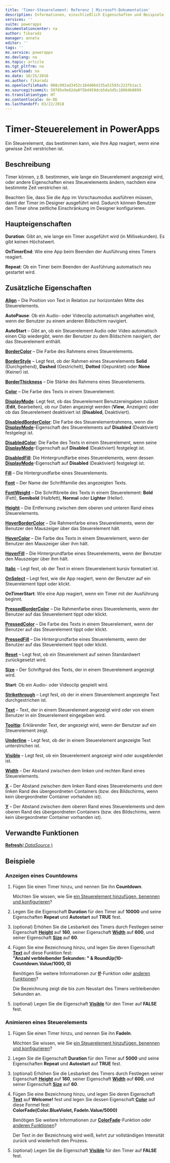 ```yaml
---
title: 'Timer-Steuerelement: Referenz | Microsoft-Dokumentation'
description: Informationen, einschließlich Eigenschaften und Beispiele, über das Timer-Steuerelement
services: ''
suite: powerapps
documentationcenter: na
author: fikaradz
manager: anneta
editor: ''
tags: ''
ms.service: powerapps
ms.devlang: na
ms.topic: article
ms.tgt_pltfrm: na
ms.workload: na
ms.date: 10/25/2016
ms.author: fikaradz
ms.openlocfilehash: 008c992ad3452c1844064335a51593c222fb1ac1
ms.sourcegitcommit: 59785e9e82da8f5bd459dcb5da3d5c18064b0899
ms.translationtype: HT
ms.contentlocale: de-DE
ms.lasthandoff: 03/22/2018
---
```

# <a name="timer-control-in-powerapps"></a>Timer-Steuerelement in PowerApps
Ein Steuerelement, das bestimmen kann, wie Ihre App reagiert, wenn eine gewisse Zeit verstrichen ist.

## <a name="description"></a>Beschreibung
Timer können, z.B. bestimmen, wie lange ein Steuerelement angezeigt wird, oder andere Eigenschaften eines Steuerelements ändern, nachdem eine bestimmte Zeit verstrichen ist.

Beachten Sie, dass Sie die App im Vorschaumodus ausführen müssen, damit der Timer im Designer ausgeführt wird.  Dadurch können Benutzer den Timer ohne zeitliche Einschränkung im Designer konfigurieren.

## <a name="key-properties"></a>Haupteigenschaften
**Duration**: Gibt an, wie lange ein Timer ausgeführt wird (in Millisekunden).  Es gibt keinen Höchstwert.

**OnTimerEnd**: Wie eine App beim Beenden der Ausführung eines Timers reagiert.

**Repeat**: Ob ein Timer beim Beenden der Ausführung automatisch neu gestartet wird.

## <a name="additional-properties"></a>Zusätzliche Eigenschaften
**[Align](properties-text.md)** – Die Position von Text in Relation zur horizontalen Mitte des Steuerelements.

**AutoPause**: Ob ein Audio- oder Videoclip automatisch angehalten wird, wenn der Benutzer zu einem anderen Bildschirm navigiert.

**AutoStart** – Gibt an, ob ein Steuerelement Audio oder Video automatisch einen Clip wiedergibt, wenn der Benutzer zu dem Bildschirm navigiert, der das Steuerelement enthält.

**[BorderColor](properties-color-border.md)** – Die Farbe des Rahmens eines Steuerelements.

**[BorderStyle](properties-color-border.md)** – Legt fest, ob der Rahmen eines Steuerelements **Solid** (Durchgehend), **Dashed** (Gestrichelt), **Dotted** (Gepunktet) oder **None** (Keiner) ist.

**[BorderThickness](properties-color-border.md)** – Die Stärke des Rahmens eines Steuerelements.

**[Color](properties-color-border.md)** – Die Farbe des Texts in einem Steuerelement.

**[DisplayMode](properties-core.md)**: Legt fest, ob das Steuerelement Benutzereingaben zulässt (**Edit**, Bearbeiten), ob nur Daten angezeigt werden (**View**, Anzeigen) oder ob das Steuerelement deaktiviert ist (**Disabled**, Deaktiviert).

**[DisabledBorderColor](properties-color-border.md)**: Die Farbe des Steuerelementrahmens, wenn die **[DisplayMode](properties-core.md)**-Eigenschaft des Steuerelements auf **Disabled** (Deaktiviert) festgelegt ist.

**[DisabledColor](properties-color-border.md)**: Die Farbe des Texts in einem Steuerelement, wenn seine **[DisplayMode](properties-core.md)**-Eigenschaft auf **Disabled** (Deaktiviert) festgelegt ist.

**[DisabledFill](properties-color-border.md)**: Die Hintergrundfarbe eines Steuerelements, wenn dessen **[DisplayMode](properties-core.md)**-Eigenschaft auf **Disabled** (Deaktiviert) festgelegt ist.

**[Fill](properties-color-border.md)** – Die Hintergrundfarbe eines Steuerelements.

**[Font](properties-text.md)** – Der Name der Schriftfamilie des angezeigten Texts.

**[FontWeight](properties-text.md)** – Die Schriftbreite des Texts in einem Steuerelement: **Bold** (Fett), **Semibold** (Halbfett), **Normal** oder **Lighter** (Heller).

**[Height](properties-size-location.md)** – Die Entfernung zwischen dem oberen und unteren Rand eines Steuerelements.

**[HoverBorderColor](properties-color-border.md)** – Die Rahmenfarbe eines Steuerelements, wenn der Benutzer den Mauszeiger über das Steuerelement hält.

**[HoverColor](properties-color-border.md)** – Die Farbe des Texts in einem Steuerelement, wenn der Benutzer den Mauszeiger über ihm hält.

**[HoverFill](properties-color-border.md)** – Die Hintergrundfarbe eines Steuerelements, wenn der Benutzer den Mauszeiger über ihm hält.

**[Italic](properties-text.md)** – Legt fest, ob der Text in einem Steuerelement kursiv formatiert ist.

**[OnSelect](properties-core.md)** – Legt fest, wie die App reagiert, wenn der Benutzer auf ein Steuerelement tippt oder klickt.

**OnTimerStart**: Wie eine App reagiert, wenn ein Timer mit der Ausführung beginnt.

**[PressedBorderColor](properties-color-border.md)** – Die Rahmenfarbe eines Steuerelements, wenn der Benutzer auf das Steuerelement tippt oder klickt.

**[PressedColor](properties-color-border.md)** – Die Farbe des Texts in einem Steuerelement, wenn der Benutzer auf das Steuerelement tippt oder klickt.

**[PressedFill](properties-color-border.md)** – Die Hintergrundfarbe eines Steuerelements, wenn der Benutzer auf das Steuerelement tippt oder klickt.

**[Reset](properties-core.md)** – Legt fest, ob ein Steuerelement auf seinen Standardwert zurückgesetzt wird.

**[Size](properties-text.md)** – Der Schriftgrad des Texts, der in einem Steuerelement angezeigt wird.

**Start**: Ob ein Audio- oder Videoclip gespielt wird.

**[Strikethrough](properties-text.md)** – Legt fest, ob der in einem Steuerelement angezeigte Text durchgestrichen ist.

**[Text](properties-core.md)** – Text, der in einem Steuerelement angezeigt wird oder von einem Benutzer in ein Steuerelement eingegeben wird.

**[Tooltip](properties-core.md)**: Erklärender Text, der angezeigt wird, wenn der Benutzer auf ein Steuerelement zeigt.

**[Underline](properties-text.md)** – Legt fest, ob der in einem Steuerelement angezeigte Text unterstrichen ist.

**[Visible](properties-core.md)** – Legt fest, ob ein Steuerelement angezeigt wird oder ausgeblendet ist.

**[Width](properties-size-location.md)** – Der Abstand zwischen dem linken und rechten Rand eines Steuerelements.

**[X](properties-size-location.md)** – Der Abstand zwischen dem linken Rand eines Steuerelements und dem linken Rand des übergeordneten Containers (bzw. des Bildschirms, wenn kein übergeordneter Container vorhanden ist).

**[Y](properties-size-location.md)** – Der Abstand zwischen dem oberen Rand eines Steuerelements und dem oberen Rand des übergeordneten Containers (bzw. des Bildschirms, wenn kein übergeordneter Container vorhanden ist).

## <a name="related-functions"></a>Verwandte Funktionen
[**Refresh**( *DataSource* )](../functions/function-refresh.md)

## <a name="examples"></a>Beispiele
### <a name="show-a-countdown"></a>Anzeigen eines Countdowns
1. Fügen Sie einen Timer hinzu, und nennen Sie ihn **Countdown**.

    Möchten Sie wissen, wie Sie [ein Steuerelement hinzufügen, benennen und konfigurieren](../add-configure-controls.md)?
2. Legen Sie die Eigenschaft **Duration** für den Timer auf **10000** und seine Eigenschaften **Repeat** und **Autostart** auf **TRUE** fest.
3. (optional) Erhöhen Sie die Lesbarkeit des Timers durch Festlegen seiner Eigenschaft **[Height](properties-size-location.md)** auf **160**, seiner Eigenschaft **[Width](properties-size-location.md)** auf **600**, und seiner Eigenschaft **[Size](properties-text.md)** auf **60**.
4. Fügen Sie eine Bezeichnung hinzu, und legen Sie deren Eigenschaft **[Text](properties-core.md)** auf diese Funktion fest:
   <br>**"Anzahl verbleibender Sekunden: " & RoundUp(10-Countdown.Value/1000, 0)**

    Benötigen Sie weitere Informationen zur **[If](../functions/function-round.md)**-Funktion oder [anderen Funktionen](../formula-reference.md)?

    Die Bezeichnung zeigt die bis zum Neustart des Timers verbleibenden Sekunden an.
5. (optional) Legen Sie die Eigenschaft **[Visible](properties-core.md)** für den Timer auf **FALSE** fest.

### <a name="animate-a-control"></a>Animieren eines Steuerelements
1. Fügen Sie einen Timer hinzu, und nennen Sie ihn **FadeIn**.

    Möchten Sie wissen, wie Sie [ein Steuerelement hinzufügen, benennen und konfigurieren](../add-configure-controls.md)?
2. Legen Sie die Eigenschaft **Duration** für den Timer auf **5000** und seine Eigenschaften **Repeat** und **Autostart** auf **TRUE** fest.
3. (optional) Erhöhen Sie die Lesbarkeit des Timers durch Festlegen seiner Eigenschaft **[Height](properties-size-location.md)** auf **160**, seiner Eigenschaft **[Width](properties-size-location.md)** auf **600**, und seiner Eigenschaft **[Size](properties-text.md)** auf **60**.
4. Fügen Sie eine Bezeichnung hinzu, und legen Sie deren Eigenschaft **[Text](properties-core.md)** auf **Welcome!** fest und legen Sie dessen Eigenschaft **[Color](properties-color-border.md)** auf diese Formel fest:
   <br>**ColorFade(Color.BlueViolet, FadeIn.Value/5000)**

    Benötigen Sie weitere Informationen zur **[ColorFade](../functions/function-colors.md)**-Funktion oder [anderen Funktionen](../formula-reference.md)?

    Der Text in der Bezeichnung wird weiß, kehrt zur vollständigen Intensität zurück und wiederholt den Prozess.
5. (optional) Legen Sie die Eigenschaft **[Visible](properties-core.md)** für den Timer auf **FALSE** fest.
